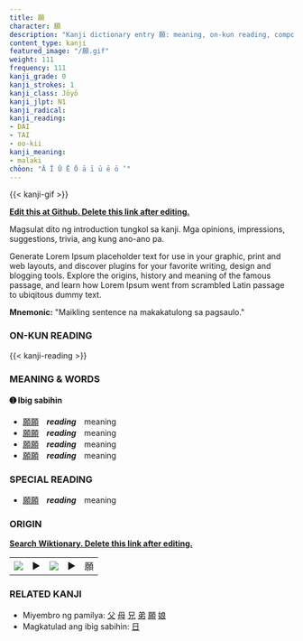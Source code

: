 ```yaml
---
title: 願
character: 願
description: "Kanji dictionary entry 願: meaning, on-kun reading, compounds, origin, related kanji"
content_type: kanji
featured_image: "/願.gif"
weight: 111
frequency: 111
kanji_grade: 0
kanji_strokes: 1
kanji_class: Jōyō
kanji_jlpt: N1
kanji_radical: 
kanji_reading: 
- DAI
- TAI
- oo-kii
kanji_meaning:
- malaki
chōon: "Ā Ī Ū Ē Ō ā ī ū ē ō ’"
---
```

[//]: # (Don't edit the line below. Kanji animated GIF code is automatically generated.)
{{< kanji-gif >}}

[//]: # (Edit below this line.)

**[Edit this at Github. Delete this link after editing.](https://github.com/tim0g/tim/tree/main/content/kanji/願/index.md)**

Magsulat dito ng introduction tungkol sa kanji. Mga opinions, impressions, suggestions, trivia, ang kung ano-ano pa.

Generate Lorem Ipsum placeholder text for use in your graphic, print and web layouts, and discover plugins for your favorite writing, design and blogging tools. Explore the origins, history and meaning of the famous passage, and learn how Lorem Ipsum went from scrambled Latin passage to ubiqitous dummy text.
 
**Mnemonic:** "Maikling sentence na makakatulong sa pagsaulo."

### ON-KUN READING

[//]: # (Don't edit the line below. ON-KUN READING code is automatically generated.)
{{< kanji-reading >}}

### MEANING & WORDS

#### ➊ **Ibig sabihin**
  - [願](../願)[願](../願)　***reading***　meaning
  - [願](../願)[願](../願)　***reading***　meaning
  - [願](../願)[願](../願)　***reading***　meaning
  - [願](../願)[願](../願)　***reading***　meaning

### SPECIAL READING
  - [願](../願)[願](../願)　***reading***　meaning

### ORIGIN

**[Search Wiktionary. Delete this link after editing.](https://wiktionary.org/wiki/願)**
<table class="kanji-table"><tr><td>
<img src="60px-願-bronze.svg.png">
</td><td>▶</td><td>
<img src="60px-願-oracle.svg.png">
</td><td>▶</td>
<td class="kanji-origin">願</td>
</tr></table>

### RELATED KANJI
- Miyembro ng pamilya: [父](../父) [母](../母) [兄](../兄) [弟](../弟) [願](../願) [娘](../娘)
- Magkatulad ang ibig sabihin: [日](../日)

